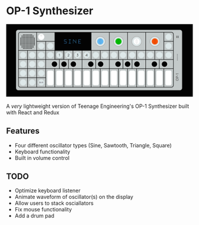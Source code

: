 # OP-1 Synthesizer

<img src="op1.png" width="800px"></img>

A *very* lightweight version of Teenage Engineering's OP-1 Synthesizer built with React and Redux

## Features
- Four different oscillator types (Sine, Sawtooth, Triangle, Square)
- Keyboard functionality
- Built in volume control

## TODO
- Optimize keyboard listener
- Animate waveform of oscillator(s) on the display
- Allow users to stack osciallators
- Fix mouse functionality
- Add a drum pad
